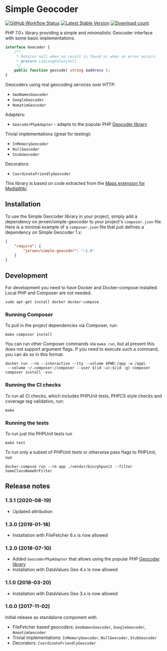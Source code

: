 # Simple Geocoder

[![GitHub Workflow Status](https://img.shields.io/github/workflow/status/JeroenDeDauw/SimpleGeocoder/CI)](https://github.com/JeroenDeDauw/SimpleGeocoder/actions?query=workflow%3ACI)
[![Latest Stable Version](https://poser.pugx.org/jeroen/simple-geocoder/version.png)](https://packagist.org/packages/jeroen/simple-geocoder)
[![Download count](https://poser.pugx.org/jeroen/simple-geocoder/d/total.png)](https://packagist.org/packages/jeroen/simple-geocoder)

PHP 7.0+ library providing a simple and minimalistic Geocoder interface with some basic implementations.

```php
interface Geocoder {
	/**
	 * Returns null when no result is found or when an error occurs.
	 * @return LatLongValue|null
	 */
	public function geocode( string $address );
}
```

Geocoders using real geocoding services over HTTP:

* `GeoNamesGeocoder`
* `GoogleGeocoder`
* `NomatimGeocoder`

Adapters:

* `GeocoderPhpAdapter` - adapts to the popular PHP [Geocoder library](https://github.com/geocoder-php/Geocoder)

Trivial implementations (great for testing):

* `InMemoryGeocoder`
* `NullGeocoder`
* `StubGeocoder`

Decorators:

* `CoordinateFriendlyGeocoder`

This library is based on code extracted from the [Maps extension for MediaWiki](https://github.com/JeroenDeDauw/Maps).

## Installation

To use the Simple Geocoder library in your project, simply add a dependency on jeroen/simple-geocoder
to your project's `composer.json` file. Here is a minimal example of a `composer.json`
file that just defines a dependency on Simple Geocoder 1.x:

```json
{
    "require": {
        "jeroen/simple-geocoder": "~1.0"
    }
}
```

## Development

For development you need to have Docker and Docker-compose installed. Local PHP and Composer are not needed.

    sudo apt-get install docker docker-compose

### Running Composer

To pull in the project dependencies via Composer, run:

    make composer install

You can run other Composer commands via `make run`, but at present this does not support argument flags.
If you need to execute such a command, you can do so in this format:

    docker run --rm --interactive --tty --volume $PWD:/app -w /app\
     --volume ~/.composer:/composer --user $(id -u):$(id -g) composer composer install -vvv

### Running the CI checks

To run all CI checks, which includes PHPUnit tests, PHPCS style checks and coverage tag validation, run:

    make
    
### Running the tests

To run just the PHPUnit tests run

    make test

To run only a subset of PHPUnit tests or otherwise pass flags to PHPUnit, run

    docker-compose run --rm app ./vendor/bin/phpunit --filter SomeClassNameOrFilter

## Release notes

### 1.3.1 (2020-08-19)

* Updated attribution

### 1.3.0 (2019-01-18)

* Installation with FileFetcher 6.x is now allowed

### 1.2.0 (2018-07-10)

* Added `GeocoderPhpAdapter` that allows using the popular PHP [Geocoder library](https://github.com/geocoder-php/Geocoder)
* Installation with DataValues Geo 4.x is now allowed

### 1.1.0 (2018-03-20)

* Installation with DataValues Geo 3.x is now allowed

### 1.0.0 (2017-11-02)

Initial release as standalone component with

* FileFetcher based geocoders: `GeoNamesGeocoder`, `GoogleGeocoder`, `NomatimGeocoder`
* Trivial implementations: `InMemoryGeocoder`, `NullGeocoder`, `StubGeocoder`
* Decorators: `CoordinateFriendlyGeocoder`

